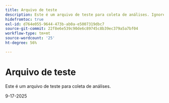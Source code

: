 ```yaml
---
title: Arquivo de teste
description: Este é um arquivo de teste para coleta de análises. Ignore-o.
hidefromtoc: true
exl-id: d764e055-9644-473b-ab0a-e5007319dbc7
source-git-commit: 22f8e6e539c90de6c89745c8b39ec379a5a7bf04
workflow-type: tm+mt
source-wordcount: '25'
ht-degree: 56%

---
```


# Arquivo de teste

Este é um arquivo de teste para coleta de análises.

9-17-2025
